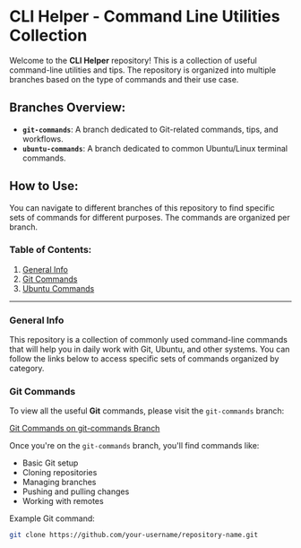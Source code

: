# CLI Helper - Command Line Utilities Collection

Welcome to the **CLI Helper** repository! This is a collection of useful command-line utilities and tips. The repository is organized into multiple branches based on the type of commands and their use case.

## Branches Overview:

-   **`git-commands`**: A branch dedicated to Git-related commands, tips, and workflows.
-   **`ubuntu-commands`**: A branch dedicated to common Ubuntu/Linux terminal commands.

## How to Use:

You can navigate to different branches of this repository to find specific sets of commands for different purposes. The commands are organized per branch.

### Table of Contents:

1. [General Info](#general-info)
2. [Git Commands](#git-commands)
3. [Ubuntu Commands](#ubuntu-commands)

---

### General Info

This repository is a collection of commonly used command-line commands that will help you in daily work with Git, Ubuntu, and other systems. You can follow the links below to access specific sets of commands organized by category.

### Git Commands

To view all the useful **Git** commands, please visit the `git-commands` branch:

[Git Commands on git-commands Branch](https://github.com/your-username/cli-helper/tree/git-commands)

Once you're on the `git-commands` branch, you'll find commands like:

-   Basic Git setup
-   Cloning repositories
-   Managing branches
-   Pushing and pulling changes
-   Working with remotes

Example Git command:

```bash
git clone https://github.com/your-username/repository-name.git
```
